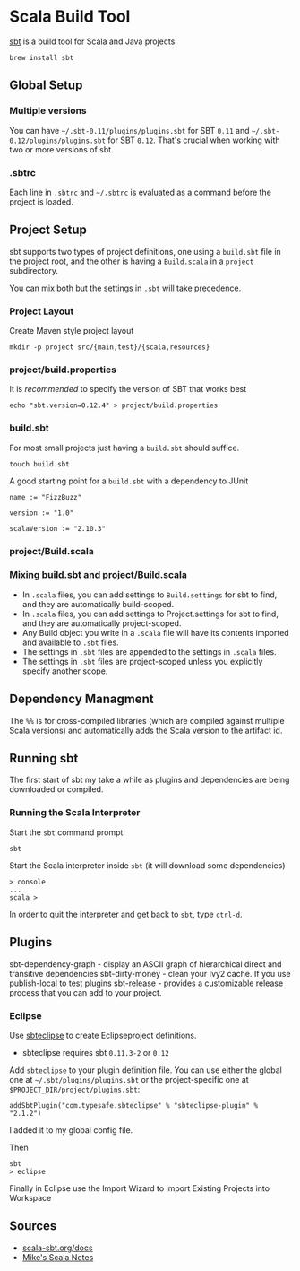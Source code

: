 # Scala Build Tool #

[sbt](http://www.scala-sbt.org/) is a build tool for Scala and Java projects

	brew install sbt

## Global Setup ##

### Multiple versions ###

You can have `~/.sbt-0.11/plugins/plugins.sbt` for SBT `0.11` and `~/.sbt-0.12/plugins/plugins.sbt` for SBT `0.12`. That's crucial when working with two or more versions of sbt.

### .sbtrc ###

Each line in `.sbtrc` and `~/.sbtrc` is evaluated as a command before the project is loaded.

## Project Setup ##

sbt supports two types of project definitions, one using a `build.sbt` file in the project root, and the other is having a `Build.scala` in a `project` subdirectory.

You can mix both but the settings in `.sbt` will take precedence.

### Project Layout ###

Create Maven style project layout

	mkdir -p project src/{main,test}/{scala,resources}

### project/build.properties ###

It is *recommended*  to specify the version of SBT that works best

	echo "sbt.version=0.12.4" > project/build.properties

### build.sbt ###

For most small projects just having a `build.sbt` should suffice.

	touch build.sbt

A good starting point for a `build.sbt` with a dependency to JUnit

	name := "FizzBuzz"

	version := "1.0"

	scalaVersion := "2.10.3"

### project/Build.scala ###

### Mixing build.sbt and project/Build.scala ###

- In `.scala` files, you can add settings to `Build.settings` for sbt to find, and they are automatically build-scoped.
- In `.scala` files, you can add settings to Project.settings for sbt to find, and they are automatically project-scoped.
- Any Build object you write in a `.scala` file will have its contents imported and available to `.sbt` files.
- The settings in `.sbt` files are appended to the settings in `.scala` files.
- The settings in `.sbt` files are project-scoped unless you explicitly specify another scope.

## Dependency Managment ##

The `%%` is for cross-compiled libraries (which are compiled against multiple Scala versions) and automatically adds the Scala version to the artifact id.

## Running sbt ##

The first start of sbt my take a while as plugins and dependencies are being downloaded or compiled.

### Running the Scala Interpreter ###

Start the `sbt` command prompt

	sbt

Start the Scala interpreter inside `sbt` (it will download some dependencies)

	> console
	...
	scala >

In order to quit the interpreter and get back to `sbt`, type `ctrl-d`.

## Plugins ##

sbt-dependency-graph - display an ASCII graph of hierarchical direct and transitive dependencies
sbt-dirty-money - clean your Ivy2 cache. If you use publish-local to test plugins
sbt-release - provides a customizable release process that you can add to your project.

### Eclipse ###

Use [sbteclipse](https://github.com/typesafehub/sbteclipse) to create Eclipseproject definitions.

- sbteclipse requires sbt `0.11.3-2` or `0.12`

Add `sbteclipse` to your plugin definition file. You can use either the global one at `~/.sbt/plugins/plugins.sbt` or the project-specific one at `$PROJECT_DIR/project/plugins.sbt`:

	addSbtPlugin("com.typesafe.sbteclipse" % "sbteclipse-plugin" % "2.1.2")

I added it to my global config file.

Then

	sbt
	> eclipse

Finally in Eclipse use the Import Wizard to import Existing Projects into Workspace

## Sources ##

- [scala-sbt.org/docs](http://www.scala-sbt.org/0.12.4/docs/)
- [Mike's Scala Notes](http://scala.micronauticsresearch.com/sbt)